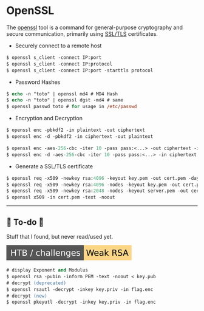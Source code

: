 # OpenSSL

<div class="row row-cols-lg-2"><div>

The [openssl](https://www.openssl.org/) tool is a command for general-purpose cryptography and secure communication, primarily using [SSL/TLS](/operating-systems/networking/protocols/ssl-tls.md) certificates.

* Securely connect to a remote host

```ps
$ openssl s_client -connect IP:port
$ openssl s_client -connect IP:protocol
$ openssl s_client -connect IP:port -starttls protocol
```

* Password Hashes

```ps
$ echo -n "toto" | openssl md4 # MD4 Hash
$ echo -n "toto" | openssl dgst -md4 # same
$ openssl passwd toto # for usage in /etc/passwd
```
</div><div>

* Encryption and Decryption

```ps
$ openssl enc -pbkdf2 -in plaintext -out ciphertext
$ openssl enc -d -pbkdf2 -in ciphertext -out plaintext
```

```ps
$ openssl enc -aes-256-cbc -iter 10 -pass pass:<...> -out ciphertext -in plaintext
$ openssl enc -d -aes-256-cbc -iter 10 -pass pass:<...> -in ciphertext -out plaintext
```

* Generate a SSL/TLS certificate

```ps
$ openssl req -x509 -newkey rsa:4096 -keyout key.pem -out cert.pem -days 365
$ openssl req -x509 -newkey rsa:4096 -nodes -keyout key.pem -out cert.pem -days 365
$ openssl req -x509 -newkey rsa:2048 -nodes -keyout server.pem -out cert.pem -sha256 -subj '/CN=xxx'
$ openssl x509 -in cert.pem -text -noout
```
</div></div>

<hr class="sep-both">

## 👻 To-do 👻

Stuff that I found, but never read/used yet.

<div class="row row-cols-lg-2"><div>

[![weak_rsa](../../_badges/htb-c/weak_rsa.svg)](https://app.hackthebox.com/challenges/Weak%20RSA)

```ps
# display Exponent and Modulus
$ openssl rsa -pubin -inform PEM -text -noout < key.pub
# decrypt (deprecated)
$ openssl rsautl -decrypt -inkey key.priv -in flag.enc
# decrypt (new)
$ openssl pkeyutl -decrypt -inkey key.priv -in flag.enc
```
</div><div>
</div></div>